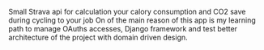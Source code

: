 Small Strava api for calculation your calory consumption and CO2 save during cycling to your job
On of the main reason of this app is my learning path to manage OAuths accesses, Django framework and test better 
architecture of the project with domain driven design. 
